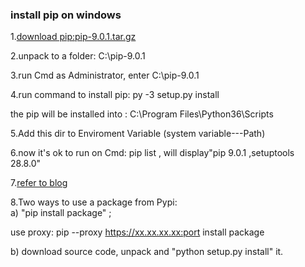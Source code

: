 
### install pip on windows

1.[download pip:pip-9.0.1.tar.gz](https://pypi.python.org/pypi/pip#downloads)  

2.unpack to a folder: C:\pip-9.0.1

3.run Cmd as Administrator, enter C:\pip-9.0.1

4.run command to install pip:   py -3 setup.py install

  the pip will be installed into : C:\Program Files\Python36\Scripts
  
5.Add this dir to Enviroment Variable (system variable---Path)

6.now it's ok to run on Cmd: pip list ,    will display"pip 9.0.1 ,setuptools 28.8.0"


7.[refer to blog](https://www.cnblogs.com/yuanzm/p/4089856.html)

8.Two ways to use a package from Pypi:  
  a) "pip install package" ;    
  
  use proxy:  pip --proxy https://xx.xx.xx.xx:port  install package 
  
  b) download source code, unpack and "python setup.py install" it.
